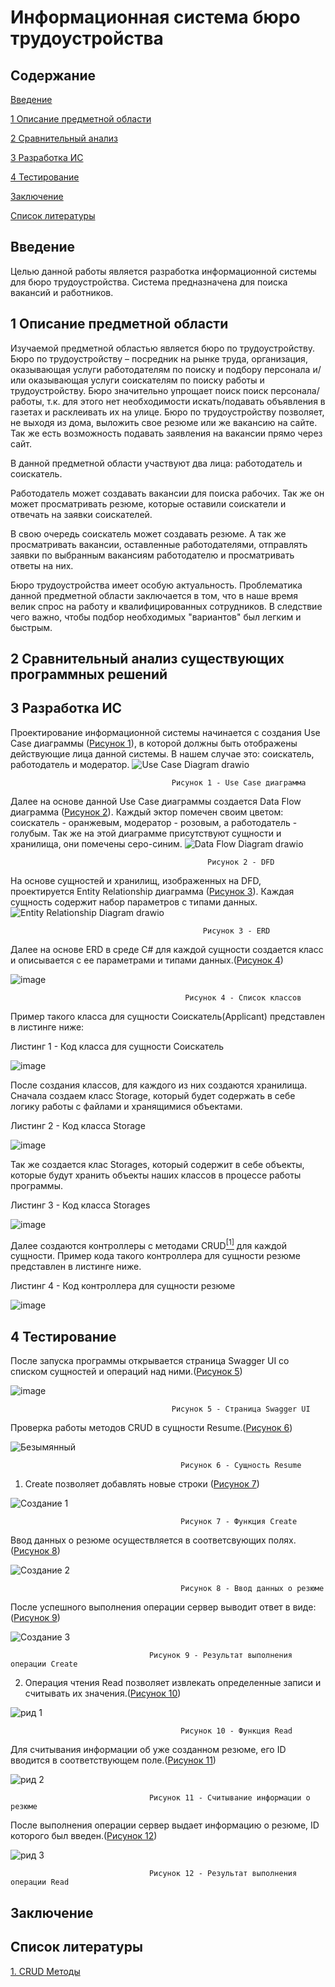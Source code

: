 # Информационная система бюро трудоустройства
## Содержание  

[Введение](#introduction)  

[1 Описание предметной области](#domainDescription)  

[2 Сравнительный анализ](#existingSoftware)

[3 Разработка ИС](#design)    

[4 Тестирование](#testing)

[Заключение](#conclusion)  

[Список литературы](#literature)

<a name="introduction"/>

## Введение
Целью данной работы является разработка информационной системы для бюро трудоустройства. Система предназначена для поиска вакансий и работников.
<a name="domainDescription"/>

## 1 Описание предметной области
Изучаемой предметной областью является бюро по трудоустройству. Бюро по трудоустройству – посредник на рынке труда, организация, оказывающая услуги работодателям по поиску и подбору персонала и/или оказывающая услуги соискателям по поиску работы и трудоустройству. Бюро значительно упрощает поиск поиск персонала/работы, т.к. для этого нет необходимости искать/подавать объявления в газетах и расклеивать их на улице. Бюро по трудоустройству позволяет, не выходя из дома, выложить свое резюме или же вакансию на сайте. Так же есть возможность подавать заявления на вакансии прямо через сайт. 

В данной предметной области участвуют два лица: работодатель и соискатель. 

Работодатель может создавать вакансии для поиска рабочих. Так же он может просматривать резюме, которые оставили соискатели и отвечать на заявки соискателей.

В свою очередь соискатель может создавать резюме. А так же просматривать вакансии, оставленные работодателями, отправлять заявки по выбранным вакансиям работодателю и просматривать ответы на них.

Бюро трудоустройства имеет особую актуальность. Проблематика данной предметной области заключается в том, что в наше время велик спрос на работу и квалифицированных сотрудников. В следствие чего важно, чтобы подбор необходимых "вариантов" был легким и быстрым. 
<a name="existingSoftware"/>

## 2 Сравнительный анализ существующих программных решений


<a name="design"/>

## 3 Разработка ИС
Проектирование информационной системы начинается с создания Use Case диаграммы ([Рисунок 1](#picture1)), в которой должны быть отображены действующие лица данной системы. В нашем случае это: соискатель, работодатель и модератор. 
<a name="picture1"/>
![Use Case Diagram drawio](https://user-images.githubusercontent.com/91204498/144711285-85f34aed-57e6-4a1f-a9a9-b55c88bc874b.png)

                                        Рисунок 1 - Use Case диаграмма

Далее на основе данной Use Case диаграммы создается Data Flow диаграмма ([Рисунок 2](#picture2)). Каждый эктор помечен своим цветом: соискатель - оранжевым, модератор - розовым, а работодатель - голубым. Так же на этой диаграмме присутствуют сущности и хранилища, они помечены серо-синим.
<a name="picture2"/>
![Data Flow Diagram drawio](https://user-images.githubusercontent.com/91204498/144711322-5fb30c7a-ddc0-4bd6-995f-7b9ae7518c5c.png)

                                                Рисунок 2 - DFD

На основе сущностей и хранилищ, изображенных на DFD, проектируется Entity Relationship диаграмма ([Рисунок 3](#picture3)). Каждая сущность содержит набор параметров с типами данных.
<a name="picture3"/>
![Entity Relationship Diagram drawio](https://user-images.githubusercontent.com/91204498/144753346-33fca7df-bf97-4034-904a-6be335beaf74.png)

                                               Рисунок 3 - ERD

Далее на основе ERD в среде C# для каждой сущности создается класс и описывается с ее параметрами и типами данных.([Рисунок 4](#picture4))
<a name="picture4"/>

![image](https://user-images.githubusercontent.com/91204498/144712669-bb665c79-b9bc-4f20-9812-32d216d2ad57.png)

                                           Рисунок 4 - Список классов 

Пример такого класса для сущности Соискатель(Applicant) представлен в листинге ниже:

Листинг 1 - Код класса для сущности Соискатель

![image](https://user-images.githubusercontent.com/91204498/144720688-d34bc5d0-7ef1-4019-b5fd-e7ce226da2ed.png)

После создания классов, для каждого из них создаются хранилища. Сначала создаем класс Stоrage, который будет содержать в себе логику работы с файлами и хранящимися объектами.

Листинг 2 - Код класса Storage

![image](https://user-images.githubusercontent.com/91204498/146257777-c7b35f28-0fbd-499f-bf2d-9422d8027959.png)

Так же создается клас Storages, который содержит в себе объекты, которые будут хранить объекты наших классов в процессе работы программы.

Листинг 3 - Код класса Storages

![image](https://user-images.githubusercontent.com/91204498/146259711-6395cfa7-b803-4f6f-afaa-0ad2796e6c48.png)

Далее создаются контроллеры с методами CRUD[<sup>[1]</sup>](#sourse_1) для каждой сущности. Пример кода такого контроллера для сущности резюме представлен в листинге ниже.

Листинг 4 - Код контроллера для сущности резюме

![image](https://user-images.githubusercontent.com/91204498/146261854-924e2be0-0ff0-4fd9-917c-04afac01f27a.png)

<a name="testing"/>

## 4 Тестирование

После запуска программы открывается страница Swagger UI со списком сущностей и операций над ними.([Рисунок 5](#picture5))
<a name="picture5"/>

![image](https://user-images.githubusercontent.com/91204498/146639800-860b21d8-f694-4c92-901c-35cde9cde3ab.png)

                                        Рисунок 5 - Страница Swagger UI

Проверка работы методов CRUD в сущности Resume.([Рисунок 6](#picture6))
<a name="picture6"/>

![Безымянный](https://user-images.githubusercontent.com/91204498/146641079-2e8b6fd9-aef2-4a76-8e32-3c3390412cde.png)

                                          Рисунок 6 - Сущность Resume

1. Create позволяет добавлять новые строки ([Рисунок 7](#picture7))
<a name="picture7"/>

![Создание 1](https://user-images.githubusercontent.com/91204498/146642448-026298bd-3ad7-4de5-90fc-fa9ca8bbc9f7.png)

                                          Рисунок 7 - Функция Create

Ввод данных о резюме осуществляется в соответсвующих полях.([Рисунок 8](#picture8))
<a name="picture8"/>

![Создание 2](https://user-images.githubusercontent.com/91204498/146642495-50efc7a1-f39f-4d9f-bcad-ed68cd4948a2.png)

                                          Рисунок 8 - Ввод данных о резюме

После успешного выполнения операции сервер выводит ответ в виде:([Рисунок 9](#picture9))
<a name="picture9"/>

![Создание 3](https://user-images.githubusercontent.com/91204498/146642661-f7779736-1f69-4dd5-9db3-ea8107e3244b.png)

                                   Рисунок 9 - Результат выполнения операции Create
         
2. Операция чтения Read позволяет извлекать определенные записи и считывать их значения.([Рисунок 10](#picture10))
<a name="picture10"/>

![рид 1](https://user-images.githubusercontent.com/91204498/146642899-f6f5b1ee-7add-4667-abe9-310318e465fe.png)

                                          Рисунок 10 - Функция Read

Для считывания информации об уже созданном резюме, его ID вводится в соответствующем поле.([Рисунок 11](#picture11))
<a name="picture11"/>

![рид 2](https://user-images.githubusercontent.com/91204498/146643054-470db840-3c30-4483-9fa0-a9c23124c878.png)

                                   Рисунок 11 - Считывание информации о резюме
                                   
После выполнения операции сервер выдает информацию о резюме, ID которого был введен.([Рисунок 12](#picture12))             <a name="picture11"/>

![рид 3](https://user-images.githubusercontent.com/91204498/146643203-a1b7fd54-dbad-4a42-945c-20621495800f.png)

                                   Рисунок 12 - Результат выполнения операции Read
                                   
<a name="conclusion"/>

## Заключение
<a name="literature"/>

## Список литературы
<a name="sourse_1"/>

[1. CRUD Методы](https://en.wikipedia.org/wiki/Create,_read,_update_and_delete)

